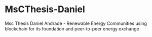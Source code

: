 # MsCThesis-Daniel
Msc Thesis Daniel Andrade - Renewable Energy Communities using blockchain for its foundation and peer-to-peer energy exchange
